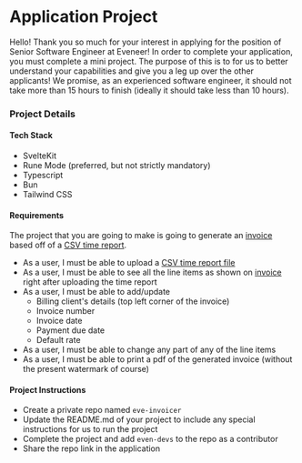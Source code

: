 # Application Project

Hello!
Thank you so much for your interest in applying for the position of Senior Software Engineer at Eveneer! In order to complete your application, you must complete a mini project. The purpose of this is to for us to better understand your capabilities and give you a leg up over the other applicants! We promise, as an experienced software engineer, it should not take more than 15 hours to finish (ideally it should take less than 10 hours).

### Project Details

#### Tech Stack
- SvelteKit
- Rune Mode (preferred, but not strictly mandatory)
- Typescript
- Bun
- Tailwind CSS

#### Requirements
The project that you are going to make is going to generate an [invoice](Invoice_2412003_2024-12-17.pdf) based off of a [CSV time report](time_report.csv).

- As a user, I must be able to upload a [CSV time report file](time_report.csv)
- As a user, I must be able to see all the line items as shown on [invoice](Invoice_2412003_2024-12-17.pdf) right after uploading the time report
- As a user, I must be able to add/update
  - Billing client's details (top left corner of the invoice)
  - Invoice number
  - Invoice date
  - Payment due date
  - Default rate
- As a user, I must be able to change any part of any of the line items
- As a user, I must be able to print a pdf of the generated invoice (without the present watermark of course)

#### Project Instructions
- Create a private repo named `eve-invoicer`
- Update the README.md of your project to include any special instructions for us to run the project
- Complete the project and add `even-devs` to the repo as a contributor
- Share the repo link in the application
